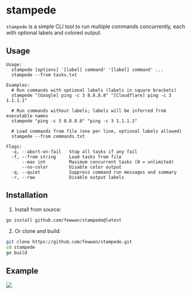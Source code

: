 # stampede

`stampede` is a simple CLI tool to run multiple commands concurrently, each with optional labels and colored output.

## Usage

```
Usage:
  stampede [options] '[label] command' '[label] command' ...
  stampede --from tasks.txt

Examples:
  # Run commands with optional labels (labels in square brackets)
  stampede "[Google] ping -c 3 8.8.8.8" "[Cloudflare] ping -c 3 1.1.1.1"

  # Run commands without labels; labels will be inferred from executable names
  stampede "ping -c 3 8.8.8.8" "ping -c 3 1.1.1.1"

  # Load commands from file (one per line, optional labels allowed)
  stampede --from commands.txt

Flags:
  -a, --abort-on-fail   Stop all tasks if any fail
  -f, --from string     Load tasks from file
      --max int         Maximum concurrent tasks (0 = unlimited)
      --no-color        Disable color output
  -q, --quiet           Suppress command run messages and summary
  -r, --raw             Disable output labels
```

## Installation

1. Install from source:
```bash
go install github.com/fewwan/stampede@latest
```

2. Or clone and build:
```bash
git clone https://github.com/fewwan/stampede.git
cd stampede
go build
```
## Example
![](https://github.com/user-attachments/assets/1f17fd4b-8935-4c26-9385-51a9732c623a)
